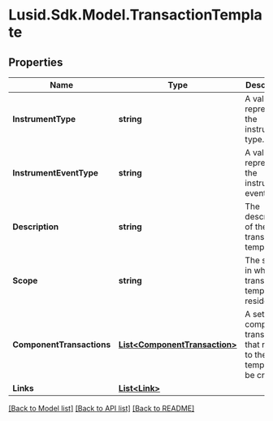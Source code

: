 # Lusid.Sdk.Model.TransactionTemplate

## Properties

Name | Type | Description | Notes
------------ | ------------- | ------------- | -------------
**InstrumentType** | **string** | A value that represents the instrument type. | 
**InstrumentEventType** | **string** | A value that represents the instrument event type. | 
**Description** | **string** | The description of the transaction template. | 
**Scope** | **string** | The scope in which the transaction template resides. | 
**ComponentTransactions** | [**List&lt;ComponentTransaction&gt;**](ComponentTransaction.md) | A set of component transactions that relate to the template to be created. | 
**Links** | [**List&lt;Link&gt;**](Link.md) |  | [optional] 

[[Back to Model list]](../README.md#documentation-for-models) [[Back to API list]](../README.md#documentation-for-api-endpoints) [[Back to README]](../README.md)

